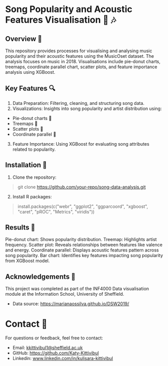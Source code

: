 # Song Popularity and Acoustic Features Visualisation  🎵 :notes: 

## Overview 🔧
This repository provides processes for visualising and analysing music popularity and their acoustic features using the MusicOset dataset. The analysis focuses on music in 2018. Visualisations include pie-donut charts, treemaps, coordinate parallel chart, scatter plots, and feature importance analysis using XGBoost. 

## Key Features 🔍
1. Data Preparation: Filtering, cleaning, and structuring song data.
2. Visualizations: Insights into song popularity and artist distribution using:
- Pie-donut charts 🎈
- Treemaps 🌲
- Scatter plots 🔸
- Coordinate parallel :abacus: 
3. Feature Importance: Using XGBoost for evaluating song attributes related to popularity.

## Installation 📝
1. Clone the repository:
> git clone https://github.com/your-repo/song-data-analysis.git
2. Install R packages:
> install.packages(c("webr", "ggplot2", "ggparcoord", "xgboost", "caret", "pROC", "Metrics", "viridis"))

## Results 🎉
Pie-donut chart: Shows popularity distribution.
Treemap: Highlights artist frequency.
Scatter plot: Reveals relationships between features like valence and energy.
Coordinate parallel: Displays acoustic features pattern across song popularity. 
Bar chart: Identifies key features impacting song popularity from XGBoost model.

## Acknowledgements 🌟
This project was completed as part of the INF4000 Data visualisation module at the Information School, University of Sheffield.
- Data source: https://marianaossilva.github.io/DSW2019/

# Contact :envelope_with_arrow:
For questions or feedback, feel free to contact:
- Email: kkittivibul1@sheffield.ac.uk
- GitHub: https://github.com/Katy-Kittivibul
- Linkedin: www.linkedin.com/in/kulisara-kittivibul
